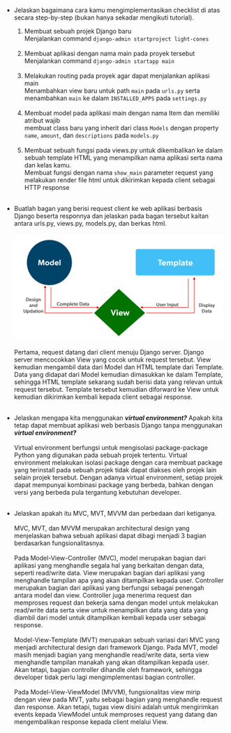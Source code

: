 * Jelaskan bagaimana cara kamu mengimplementasikan checklist di atas secara step-by-step (bukan hanya sekadar mengikuti tutorial).
  1. Membuat sebuah projek Django baru<br>
  Menjalankan command `django-admin startproject light-cones`
  <br><br>
  2. Membuat aplikasi dengan nama main pada proyek tersebut<br>
  Menjalankan command `django-admin startapp main`
  <br><br>
  3. Melakukan routing pada proyek agar dapat menjalankan aplikasi main<br>
  Menambahkan view baru untuk path `main` pada `urls.py` serta menambahkan `main` ke dalam `INSTALLED_APPS` pada `settings.py`
  <br><br>
  4. Membuat model pada aplikasi main dengan nama Item dan memiliki atribut wajib<br>
  membuat class baru yang inherit dari class `Models` dengan property `name`, `amount`, dan `descriptions` pada `models.py`
  <br><br>
  5. Membuat sebuah fungsi pada views.py untuk dikembalikan ke dalam sebuah template HTML yang menampilkan nama aplikasi serta nama dan kelas kamu.<br>
  Membuat fungsi dengan nama `show_main` parameter request yang melakukan render file html untuk dikirimkan kepada client sebagai HTTP response
  <br><br>

* Buatlah bagan yang berisi request client ke web aplikasi berbasis Django beserta responnya dan jelaskan pada bagan tersebut kaitan antara urls.py, views.py, models.py, dan berkas html.
<br><br>
![mvt_image.png](public/mvt_image.png)
<br><br>
Pertama, request datang dari client menuju Django server. Django server mencocokkan View yang cocok untuk request tersebut. View kemudian mengambil data dari Model dan HTML template dari Template. Data yang didapat dari Model kemudian dimasukkan ke dalam Template, sehingga HTML template sekarang sudah berisi data yang relevan untuk request tersebut. Template tersebut kemudian diforward ke View untuk kemudian dikirimkan kembali kepada client sebagai response.
<br><br>

* Jelaskan mengapa kita menggunakan <strong><i>virtual environment?</i></strong> Apakah kita tetap dapat membuat aplikasi web berbasis Django tanpa menggunakan <strong><i>virtual environment?</i></strong>
<br><br>
Virtual environment berfungsi untuk mengisolasi package-package Python yang digunakan pada sebuah projek tertentu. Virtual environment melakukan isolasi package dengan cara membuat package yang terinstall pada sebuah projek tidak dapat diakses oleh projek lain selain projek tersebut. Dengan adanya virtual environment, setiap projek dapat mempunyai kombinasi package yang berbeda, bahkan dengan versi yang berbeda pula tergantung kebutuhan developer.<br><br>

* Jelaskan apakah itu MVC, MVT, MVVM dan perbedaan dari ketiganya.
<br><br>
MVC, MVT, dan MVVM merupakan architectural design yang menjelaskan bahwa sebuah aplikasi dapat dibagi menjadi 3 bagian berdasarkan fungsionalitasnya.
<br><br>
Pada Model-View-Controller (MVC), model merupakan bagian dari aplikasi yang menghandle segala hal yang berkaitan dengan data, seperti read/write data. View merupakan bagian dari aplikasi yang menghandle tampilan apa yang akan ditampilkan kepada user. Controller merupakan bagian dari aplikasi yang berfungsi sebagai penengah antara model dan view. Controller juga menerima request dan memproses request dan bekerja sama dengan model untuk melakukan read/write data serta view untuk menampilkan data yang data yang diambil dari model untuk ditampilkan kembali kepada user sebagai response.
<br><br>
Model-View-Template (MVT) merupakan sebuah variasi dari MVC yang menjadi architectural design dari framework Django. Pada MVT, model masih menjadi bagian yang menghandle read/write data, serta view menghandle tampilan manakah yang akan ditampilkan kepada user. Akan tetapi, bagian controller dihandle oleh framework, sehingga developer tidak perlu lagi mengimplementasi bagian controller.
<br><br>
Pada Model-View-ViewModel (MVVM), fungsionalitas view mirip dengan view pada MVT, yaitu sebagai bagian yang menghandle request dan response. Akan tetapi, tugas view disini adalah untuk mengirimkan events kepada ViewModel untuk memproses request yang datang dan mengembalikan response kepada client melalui View.